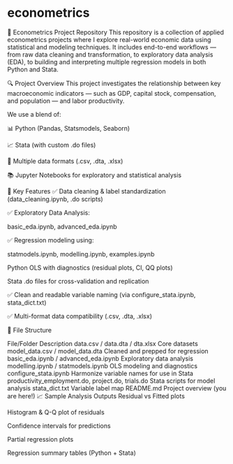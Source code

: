 # econometrics
📘 Econometrics Project Repository
This repository is a collection of applied econometrics projects where I explore real-world economic data using statistical and modeling techniques. It includes end-to-end workflows — from raw data cleaning and transformation, to exploratory data analysis (EDA), to building and interpreting multiple regression models in both Python and Stata.

🔍 Project Overview
This project investigates the relationship between key macroeconomic indicators — such as GDP, capital stock, compensation, and population — and labor productivity.

We use a blend of:

📊 Python (Pandas, Statsmodels, Seaborn)

📈 Stata (with custom .do files)

📁 Multiple data formats (.csv, .dta, .xlsx)

📚 Jupyter Notebooks for exploratory and statistical analysis

🧪 Key Features
✅ Data cleaning & label standardization (data_cleaning.ipynb, .do scripts)

✅ Exploratory Data Analysis:

basic_eda.ipynb, advanced_eda.ipynb

✅ Regression modeling using:

statmodels.ipynb, modelling.ipynb, examples.ipynb

Python OLS with diagnostics (residual plots, CI, QQ plots)

Stata .do files for cross-validation and replication

✅ Clean and readable variable naming (via configure_stata.ipynb, stata_dict.txt)

✅ Multi-format data compatibility (.csv, .dta, .xlsx)

📂 File Structure

File/Folder	Description
data.csv / data.dta / dta.xlsx	Core datasets
model_data.csv / model_data.dta	Cleaned and prepped for regression
basic_eda.ipynb / advanced_eda.ipynb	Exploratory data analysis
modelling.ipynb / statmodels.ipynb	OLS modeling and diagnostics
configure_stata.ipynb	Harmonize variable names for use in Stata
productivity_employment.do, project.do, trials.do	Stata scripts for model analysis
stata_dict.txt	Variable label map
README.md	Project overview (you are here!)
📈 Sample Analysis Outputs
Residual vs Fitted plots

Histogram & Q-Q plot of residuals

Confidence intervals for predictions

Partial regression plots

Regression summary tables (Python + Stata)
